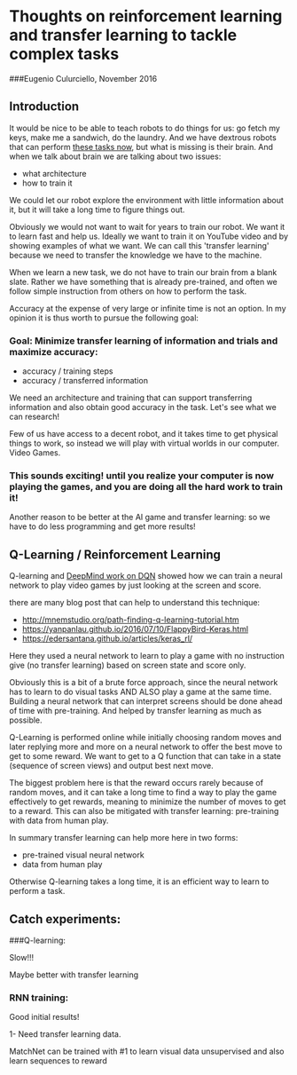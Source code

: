 # Thoughts on reinforcement learning and transfer learning to tackle complex tasks

###Eugenio Culurciello, November 2016

## Introduction

It would be nice to be able to teach robots to do things for us: go fetch my keys, make me a sandwich, do the laundry. And we have dextrous robots that can perform [these tasks now](https://en.wikipedia.org/wiki/DARPA_Robotics_Challenge), but what is missing is their brain. And when we talk about brain we are talking about two issues:

- what architecture
- how to train it

We could let our robot explore the environment with little information about it, but it will take a long time to figure things out.

Obviously we would not want to wait for years to train our robot. We want it to learn fast and help us. Ideally we want to train it on YouTube video and by showing examples of what we want. We can call this 'transfer learning' because we need to transfer the knowledge we have to the machine.

When we learn a new task, we do not have to train our brain from a blank slate. Rather we have something that is already pre-trained, and often we follow simple instruction from others on how to perform the task.

Accuracy at the expense of very large or infinite time is not an option. In my opinion it is thus worth to pursue the following goal:

### Goal: Minimize transfer learning of information and trials and maximize accuracy:

-	 accuracy / training steps
-	 accuracy / transferred information

We need an architecture and training that can support transferring information and also obtain good accuracy in the task. Let's see what we can research!

Few of us have access to a decent robot, and it takes time to get physical things to work, so instead we will play with virtual worlds in our computer. Video Games. 

### This sounds exciting! until you realize your computer is now playing the games, and you are doing all the hard work to train it! 

Another reason to be better at the AI game and transfer learning: so we have to do less programming and get more results!


## Q-Learning / Reinforcement Learning

Q-learning and [DeepMind work on DQN](https://arxiv.org/abs/1312.5602) showed how we can train a neural network to play video games by just looking at the screen and score. 

there are many blog post that can help to understand this technique:

- http://mnemstudio.org/path-finding-q-learning-tutorial.htm
- https://yanpanlau.github.io/2016/07/10/FlappyBird-Keras.html
- https://edersantana.github.io/articles/keras_rl/

Here they used a neural network to learn to play a game with no instruction give (no transfer learning) based on screen state and score only.

Obviously this is a bit of a brute force approach, since the neural network has to learn to do visual tasks AND ALSO play a game at the same time. Building a neural network that can interpret screens should be done ahead of time with pre-training. And helped by transfer learning as much as possible.

Q-Learning is performed online while initially choosing random moves and later replying more and more on a neural network to  offer the best move to get to some reward. We want to get to a Q function that can take in a state (sequence of screen views) and output best next move.

The biggest problem here is that the reward occurs rarely because of random moves, and it can take a long time to find a way to play the game effectively to get rewards, meaning to minimize the number of moves to get to a reward. This can also be mitigated with transfer learning: pre-training with data from human play.

In summary transfer learning can help more here in two forms:

- pre-trained visual neural network
- data from human play

Otherwise Q-learning takes a long time, it is an efficient way to learn to perform a task.


## Catch experiments:

###Q-learning: 

Slow!!! 

Maybe better with transfer learning

### RNN training:

Good initial results!

1- Need transfer learning data.

MatchNet can be trained with #1 to learn visual data unsupervised and also learn sequences to reward






